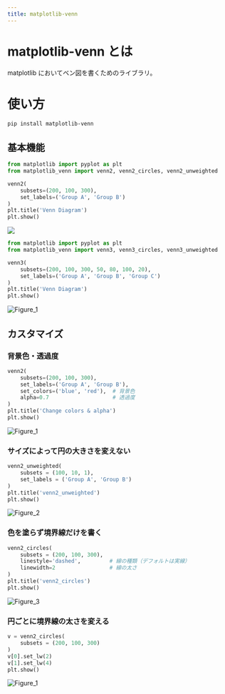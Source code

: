 ```yaml
---
title: matplotlib-venn
---
```


# matplotlib-venn とは

matplotlib においてベン図を書くためのライブラリ。

# 使い方

```bash
pip install matplotlib-venn
```

## 基本機能

```python
from matplotlib import pyplot as plt
from matplotlib_venn import venn2, venn2_circles, venn2_unweighted

venn2(
	subsets=(200, 100, 300),
	set_labels=('Group A', 'Group B')
)
plt.title('Venn Diagram')
plt.show()
```

![](https://user-images.githubusercontent.com/13412823/167789370-fd30b9d1-7653-475d-81aa-fa50d9a9be31.png)

```python
from matplotlib import pyplot as plt
from matplotlib_venn import venn3, venn3_circles, venn3_unweighted

venn3(
	subsets=(200, 100, 300, 50, 80, 100, 20),
	set_labels=('Group A', 'Group B', 'Group C')
)
plt.title('Venn Diagram')
plt.show()
```

![Figure_1](https://user-images.githubusercontent.com/13412823/238243010-69f2a4f4-722f-4230-9555-04a726738cf7.png)


## カスタマイズ

### 背景色・透過度

```python
venn2(
	subsets=(200, 100, 300),
	set_labels=('Group A', 'Group B'),
	set_colors=('blue', 'red'),  # 背景色
	alpha=0.7                    # 透過度
)
plt.title('Change colors & alpha')
plt.show()
```

![Figure_1](https://user-images.githubusercontent.com/13412823/238242035-90f40d8d-9b22-44cb-878c-e275921ce964.png)


### サイズによって円の大きさを変えない

```python
venn2_unweighted(
	subsets = (100, 10, 1),
	set_labels = ('Group A', 'Group B')
)
plt.title('venn2_unweighted')
plt.show()
```

![Figure_2](https://user-images.githubusercontent.com/13412823/238242040-62a1c1b2-9043-4fa1-ab66-1b05454dcc4f.png)


### 色を塗らず境界線だけを書く

```python
venn2_circles(
	subsets = (200, 100, 300),
	linestyle='dashed',         # 線の種類（デフォルトは実線）
	linewidth=2                 # 線の太さ
)
plt.title('venn2_circles')
plt.show()
```

![Figure_3](https://user-images.githubusercontent.com/13412823/238242043-ee2bd942-486f-4053-b87b-32ec8e40d845.png)


### 円ごとに境界線の太さを変える

```python
v = venn2_circles(
	subsets = (200, 100, 300)
)
v[0].set_lw(2)
v[1].set_lw(4)
plt.show()
```

![Figure_1](https://user-images.githubusercontent.com/13412823/238242713-c4226878-f771-47d0-9be2-697f87dd64b2.png)

